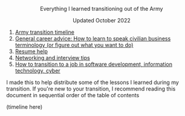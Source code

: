 <p align='center'> Everything I learned transitioning out of the Army </p>
<p align='center'> Updated October 2022 </p>

1. [Army transition timeline](transition_timeline.md)
2. [General career advice: How to learn to speak civilian business terminology (or figure out what you want to do)](general_career_advice.md)
3. [Resume help](general_career_advice.md)
4. [Networking and interview tips](networking.md)
6. [How to transition to a job in software development, information technology, cyber](cs_careers.md)

I made this to help distribute some of the lessons I learned during my transition. If you're new to your transition, I recommend reading this document in sequential order of the table of contents

(timeline here)
